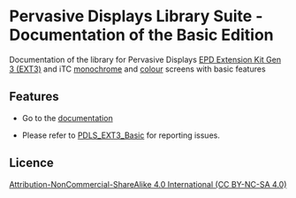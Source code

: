 # Pervasive Displays Library Suite - Documentation of the Basic Edition

Documentation of the library for Pervasive Displays [EPD Extension Kit Gen 3 (EXT3)](https://www.pervasivedisplays.com/product/epd-extension-kit-gen-3-EXT3/) and iTC [monochrome](https://www.pervasivedisplays.com/products/?_sft_etc_itc=itc&_sft_product_colour=black-white) and [colour](https://www.pervasivedisplays.com/products/?_sft_etc_itc=itc&_sft_product_colour=black-white-red) screens with basic features

## Features

+ Go to the [documentation](https://rei-vilo.github.io/PDLS_EXT3_Basic_Documentation/index.html) 

+ Please refer to [PDLS_EXT3_Basic](https://github.com/rei-vilo/PDLS_EXT3_Basic/issues) for reporting issues.

## Licence

[Attribution-NonCommercial-ShareAlike 4.0 International (CC BY-NC-SA 4.0)](./LICENSE.md)
